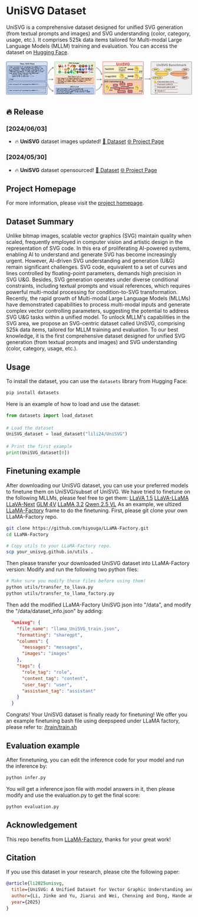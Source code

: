# UniSVG Dataset

UniSVG is a comprehensive dataset designed for unified SVG generation (from textual prompts and images) and SVG understanding (color, category, usage, etc.). It comprises 525k data items tailored for Multi-modal Large Language Models (MLLM) training and evaluation. You can access the dataset on [Hugging Face](https://huggingface.co/datasets/lili24/UniSVG).

![UniSVG Example](images/Abstract_github.png)

## 🔥 Release
### [2024/06/03]
- 🔥 **UniSVG** dataset images updated! [📂 Dataset](https://huggingface.co/datasets/lili24/UniSVG/blob/main/png.zip) [🌐 Project Page](https://ryanlijinke.github.io/) 

### [2024/05/30]
- 🔥 **UniSVG** dataset opensourced! [📂 Dataset](https://huggingface.co/datasets/lili24/UniSVG) [🌐 Project Page](https://ryanlijinke.github.io/) 

## Project Homepage

For more information, please visit the [project homepage](https://ryanlijinke.github.io/).

## Dataset Summary

Unlike bitmap images, scalable vector graphics (SVG) maintain quality when scaled, frequently employed in computer vision and artistic design in the representation of SVG code. In this era of proliferating AI-powered systems, enabling AI to understand and generate SVG has become increasingly urgent. However, AI-driven SVG understanding and generation (U&G) remain significant challenges. SVG code, equivalent to a set of curves and lines controlled by floating-point parameters, demands high precision in SVG U&G. Besides, SVG generation operates under diverse conditional constraints, including textual prompts and visual references, which requires powerful multi-modal processing for condition-to-SVG transformation. Recently, the rapid growth of Multi-modal Large Language Models (MLLMs) have demonstrated capabilities to process multi-modal inputs and generate complex vector controlling parameters, suggesting the potential to address SVG U&G tasks within a unified model. To unlock MLLM's capabilities in the SVG area, we propose an SVG-centric dataset called UniSVG, comprising 525k data items, tailored for MLLM training and evaluation. To our best knowledge, it is the first comprehensive dataset designed for unified SVG generation (from textual prompts and images) and SVG understanding (color, category, usage, etc.).
## Usage

To install the dataset, you can use the `datasets` library from Hugging Face:

```bash
pip install datasets

```
Here is an example of how to load and use the dataset:

```python
from datasets import load_dataset

# Load the dataset
UniSVG_dataset = load_dataset("lili24/UniSVG")

# Print the first example
print(UniSVG_dataset[0])
```
## Finetuning example
After downloading our UniSVG dataset, you can use your preferred models to finetune them on UniSVG/subset of UniSVG. 
We have tried to finetune on the following MLLMs, please feel free to get them: [LLaVA 1.5](https://huggingface.co/llava-hf/llava-1.5-7b-hf) [LLaVA-LLaMA](https://huggingface.co/Intel/llava-llama-3-8b) [LLaVA-Next](https://huggingface.co/llava-hf/llama3-llava-next-8b-hf) [GLM 4V](https://huggingface.co/THUDM/glm-4v-9b) [LLaMA 3.2](https://huggingface.co/meta-llama/Llama-3.2-3B-Instruct) [Qwen 2.5 VL](https://huggingface.co/Qwen/Qwen2.5-VL-7B-Instruct) 
As an example, we ultized [LLaMA-Factory](https://github.com/hiyouga/LLaMA-Factory) frame to do the finetuning. First, please git clone your own LLaMA-Factory repo.

```bash
git clone https://github.com/hiyouga/LLaMA-Factory.git
cd LLaMA-Factory
```
```bash
# Copy utils to your LLaMA-Factory repo.
scp your_unisvg.github.io/utils .
```
Then please transfer your downloaded UniSVG dataset into LLaMA-Factory version:
Modify and run the following two python files:
```bash
# Make sure you modify these files before using them!
python utils/transfer_to_llava.py
python utils/transfer_to_llama_factory.py
```
Then add the modified LLaMA-Factory UniSVG json into "/data", and modify the "/data/dataset_info.json" by adding:
```json
  "unisvg": {
    "file_name": "llama_UniSVG_train.json",
    "formatting": "sharegpt",
    "columns": {
      "messages": "messages",
      "images": "images"
    },
    "tags": {
      "role_tag": "role",
      "content_tag": "content",
      "user_tag": "user",
      "assistant_tag": "assistant"
    }
  }
```
Congrats! Your UniSVG dataset is finally ready for finetuning! We offer you an example finetuning bash file using deepspeed under LLaMA factory, please refer to: [/train/train.sh](https://github.com/Ryanlijinke/unisvg.github.io/blob/main/train/train.sh)

## Evaluation example
After finnetuning, you can edit the inference code for your model and run the inference by:
```bash
python infer.py
```

You will get a inference json file with model answers in it, then please modify and use the evaluation.py to get the final score:
```bash
python evaluation.py
```
## Acknowledgement
This repo benefits from [LLaMA-Factory](https://github.com/hiyouga/LLaMA-Factory), thanks for your great work!
## Citation

If you use this dataset in your research, please cite the following paper:

```bibtex
@article{li2025unisvg,
  title={UniSVG: A Unified Dataset for Vector Graphic Understanding and Generation with Multimodal Large Language Models},
  author={Li, Jinke and Yu, Jiarui and Wei, Chenxing and Dong, Hande and Lin, Qiang and Yang, Liangjing and Wang, Zhicai and Hao, Yanbin},
  year={2025}
}
